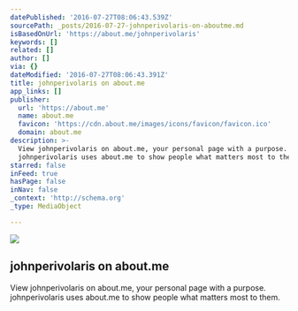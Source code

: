 ```yaml
---
datePublished: '2016-07-27T08:06:43.539Z'
sourcePath: _posts/2016-07-27-johnperivolaris-on-aboutme.md
isBasedOnUrl: 'https://about.me/johnperivolaris'
keywords: []
related: []
author: []
via: {}
dateModified: '2016-07-27T08:06:43.391Z'
title: johnperivolaris on about.me
app_links: []
publisher:
  url: 'https://about.me'
  name: about.me
  favicon: 'https://cdn.about.me/images/icons/favicon/favicon.ico'
  domain: about.me
description: >-
  View johnperivolaris on about.me, your personal page with a purpose.
  johnperivolaris uses about.me to show people what matters most to them.
starred: false
inFeed: true
hasPage: false
inNav: false
_context: 'http://schema.org'
_type: MediaObject

---
```

<article style=""><img src="https://imgflo.herokuapp.com/graph/vahj1ThiexotieMo/f56b637aaaa12477d3190ba3b688ba78/noop.jpg?input=https%3A%2F%2Faboutme.imgix.net%2Fbackground%2Fjohnperivolaris_1293127306_11.jpg%3Fw%3D1200%26h%3D630%26q%3D80%26dpr%3D1%26auto%3Dformat%26fit%3Dmax%26crop%3Dfaces" /><h1>johnperivolaris on about.me</h1><p>View johnperivolaris on about.me, your personal page with a purpose. johnperivolaris uses about.me to show people what matters most to them.</p></article>